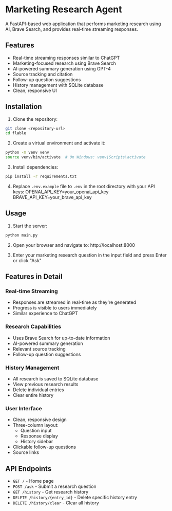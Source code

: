 # Marketing Research Agent

A FastAPI-based web application that performs marketing research using AI, Brave Search, and provides real-time streaming responses.

## Features

- Real-time streaming responses similar to ChatGPT
- Marketing-focused research using Brave Search
- AI-powered summary generation using GPT-4
- Source tracking and citation
- Follow-up question suggestions
- History management with SQLite database
- Clean, responsive UI

## Installation

1. Clone the repository:
```bash
git clone <repository-url>
cd flable
```

2. Create a virtual environment and activate it:
```bash
python -m venv venv
source venv/bin/activate  # On Windows: venv\Scripts\activate
```

3. Install dependencies:
```bash
pip install -r requirements.txt
```

4. Replace `.env.example` file to `.env` in the root directory with your API keys:
    OPENAI_API_KEY=your_openai_api_key
    BRAVE_API_KEY=your_brave_api_key


## Usage

1. Start the server:
```bash
python main.py
```

2. Open your browser and navigate to: http://localhost:8000


3. Enter your marketing research question in the input field and press Enter or click "Ask"

## Features in Detail

### Real-time Streaming
- Responses are streamed in real-time as they're generated
- Progress is visible to users immediately
- Similar experience to ChatGPT

### Research Capabilities
- Uses Brave Search for up-to-date information
- AI-powered summary generation
- Relevant source tracking
- Follow-up question suggestions

### History Management
- All research is saved to SQLite database
- View previous research results
- Delete individual entries
- Clear entire history

### User Interface
- Clean, responsive design
- Three-column layout:
  - Question input
  - Response display
  - History sidebar
- Clickable follow-up questions
- Source links

## API Endpoints

- `GET /` - Home page
- `POST /ask` - Submit a research question
- `GET /history` - Get research history
- `DELETE /history/{entry_id}` - Delete specific history entry
- `DELETE /history/clear` - Clear all history
